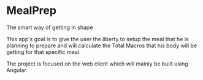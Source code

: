 # MealPrep
The smart way of getting in shape

This app's goal is to give the user the liberty to setup the meal that he is planning to prepare and will calculate the Total Macros that his body will be getting for that specific meal.

The project is focused on the web client which will mainly be built using Angular.
